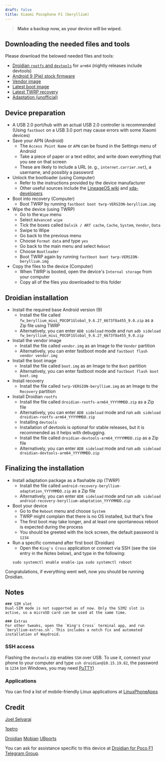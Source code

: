 ```yaml
---
draft: false
title: Xiaomi Pocophone F1 (beryllium)
---
```

> **Make a backup now, as your device will be wiped.**
## Downloading the needed files and tools
Please download the belowed needed files and tools:
- [Droidian `rootfs` and `devtools`](https://github.com/droidian-images/rootfs-api28gsi-all/releases) for `arm64` (nightly releases include devtools)
- [Android 9 (Pie) stock firmware](https://xiaomifirmwareupdater.com/download/?file=fw_beryllium_miui_POCOF1Global_9.6.27_6673f8a455_9.0.zip)
- [Vendor image](https://github.com/ubports-beryllium/artifacts/releases/download/v3/vendor_image.img)
- [Latest boot image](https://github.com/Unofficial-droidian-for-pocof1/linux_android_xiaomi_beryllium/releases)
- [Latest TWRP recovery](https://dl.twrp.me/beryllium/)
- [Adaptation (unofficial)](https://github.com/Unofficial-droidian-for-pocof1/android-recovery-beryllium-adaptation/releases)


## Device preparation
- A USB 2.0 port/hub with an actual USB 2.0 controller is recommended (Using `fastboot` on a USB 3.0 port may cause errors with some Xiaomi devices)
- Save your APN (Android)
    - The `Access Point Name` or `APN` can be found in the Settings menu of Android
    - Take a piece of paper or a text editor, and write down everything that you see on that screen
    - These are likely to include a URL (e. g., `internet.carrier.net`), a username, and possibly a password
- Unlock the bootloader (using Computer)
    - Refer to the instructions provided by the device manufacturer
    - Other useful sources include the [LineageOS wiki](https://wiki.lineageos.org/devices/) and [xda-developers](https://www.xda-developers.com/search2/)
- Boot into recovery (Computer)
    - Boot TWRP by running `fastboot boot twrp-VERSION-beryllium.img`
- Wipe the device (using TWRP)
    - Go to the `Wipe` menu
    - Select `Advanced wipe`
    - Tick the boxes called `Dalvik / ART cache`, `Cache`, `System`, `Vendor`, `Data`
    - Swipe to Wipe
    - Go back to the previous menu
    - Choose `Format data` and type `yes`
    - Go back to the main menu and select `Reboot`
    - Choose `Bootloader`
    - Boot TWRP again by running `fastboot boot twrp-VERSION-beryllium.img`
- Copy the files to the device  (Computer)
    - When TWRP is booted, open the device's `Internal storage` from your computer
    - Copy all of the files you downloaded to this folder

## Droidian installation 
- Install the required base Android version (9)
    - Install the file called `fw_beryllium_miui_POCOF1Global_9.6.27_6673f8a455_9.0.zip` as a Zip file using TWRP
    - Alternatively, you can enter `ADB sideload` mode and run `adb sideload fw_beryllium_miui_POCOF1Global_9.6.27_6673f8a455_9.0.zip`
- Install the vendor image
    - Install the file called `vendor.img` as an Image to the `Vendor` partition
    - Alternatively, you can enter fastboot mode and `fastboot flash vendor vendor.img`
- Install the boot image
    - Install the file called `boot.img` as an Image to the `Boot` partition
    - Alternatively, you can enter fastboot mode and `fastboot flash boot boot.img`
- Install recovery
    - Install the file called `twrp-VERSION-beryllium.img` as an Image to the `Recovery` partition
- Install Droidian `rootfs`
    - Install the file called `droidian-rootfs-arm64_YYYYMMDD.zip` as a Zip file
    - Alternatively, you can enter `ADB sideload` mode and run `adb sideload droidian-rootfs-arm64_YYYYMMDD.zip`
    - Installing `devtools`
    - Installation of devtools is optional for stable releases, but it is recommended as it helps with debugging.
    - Install the file called `droidian-devtools-arm64_YYYYMMDD.zip` as a Zip file
    - Alternatively, you can enter `ADB sideload` mode and run `adb sideload droidian-devtools-arm64_YYYYMMDD.zip`

## Finalizing the installation
- Install adaptation package as a flashable zip (TWRP)
    - Install the file called `android-recovery-beryllium-adaptation_YYYYMMDD.zip` as a Zip file
    - Alternatively, you can enter `ADB sideload` mode and run `adb sideload android-recovery-beryllium-adaptation_YYYYMMDD.zip`
- Boot your device
    - Go to the `Reboot` menu and choose `System`
    - TWRP might complain that there is no OS installed, but that's fine
    - The first boot may take longer, and at least one spontaneous reboot is expected during the process
    - You should be greeted with the lock screen, the default password is `1234`
- Run a specific command after first boot (Droidian)
    - Open the `King's Cross` application or connect via SSH (see the `SSH` entry in the Notes below), and type in the following:
    ```
    sudo systemctl enable enable-ipa sudo systemctl reboot
    ```

Congratulations, if everything went well, now you should be running Droidian.

## Notes
    ### SIM slot
    Dual-SIM mode is not supported as of now. Only the SIM2 slot is active, so a microSD card can be used at the same time.

    ### Extras
    For other tweaks, open the `King's Cross` terminal app, and run `beryllium-extras.sh`. This includes a notch fix and automated installation of Waydroid.

### SSH access
Flashing the `devtools` zip enables `SSH` over USB. To use it, connect your phone to your computer and type `ssh droidian@10.15.19.82`, the password is `1234` (on Windows, you may need [PuTTY](https://www.chiark.greenend.org.uk/~sgtatham/putty/))

### Applications
You can find a list of mobile-friendly Linux applications at [LinuxPhoneApps](https://linuxphoneapps.org/)

## Credit
[Joel Selvaraj](https://github.com/joelselvaraj)

[1petro](https://github.com/1petro)

[Droidian](http://droidian.org/) [Mobian](https://mobian-project.org/) [UBports](https://ubuntu-touch.io/)

You can ask for assistance specific to this device at [Droidian for Poco F1 Telegram Group](https://t.me/pocof1droidian).



